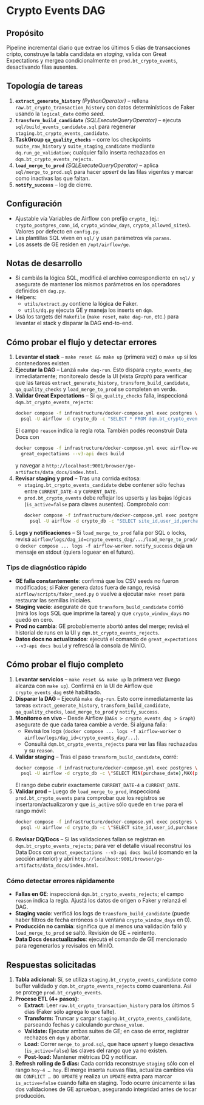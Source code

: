 # Crypto Events DAG

## Propósito
Pipeline incremental diario que extrae los últimos 5 días de transacciones cripto, construye la tabla candidata en *staging*, valida con Great Expectations y mergea condicionalmente en `prod.bt_crypto_events`, desactivando filas ausentes.

## Topología de tareas
1. **`extract_generate_history`** *(PythonOperator)* – rellena `raw.bt_crypto_transaction_history` con datos determinísticos de Faker usando la `logical_date` como *seed*.
2. **`transform_build_candidate`** *(SQLExecuteQueryOperator)* – ejecuta `sql/build_events_candidate.sql` para regenerar `staging.bt_crypto_events_candidate`.
3. **TaskGroup `qa_quality_checks`** – corre los checkpoints `suite_raw_history` y `suite_staging_candidate` mediante `dq.run_ge_validation`; cualquier fallo inserta rechazados en `dqm.bt_crypto_events_rejects`.
4. **`load_merge_to_prod`** *(SQLExecuteQueryOperator)* – aplica `sql/merge_to_prod.sql` para hacer *upsert* de las filas vigentes y marcar como inactivas las que faltan.
5. **`notify_success`** – log de cierre.

## Configuración
- Ajustable vía Variables de Airflow con prefijo `crypto_` (ej.: `crypto_postgres_conn_id`, `crypto_window_days`, `crypto_allowed_sites`). Valores por defecto en `config.py`.
- Las plantillas SQL viven en `sql/` y usan parámetros vía `params`.
- Los assets de GE residen en `/opt/airflow/ge`.

## Notas de desarrollo
- Si cambiás la lógica SQL, modificá el archivo correspondiente en `sql/` y asegurate de mantener los mismos parámetros en los operadores definidos en `dag.py`.
- Helpers:
  - `utils/extract.py` contiene la lógica de Faker.
  - `utils/dq.py` ejecuta GE y maneja los inserts en `dqm`.
- Usá los targets del `Makefile` (`make reset`, `make dag-run`, etc.) para levantar el stack y disparar la DAG end-to-end.

## Cómo probar el flujo y detectar errores

1. **Levantar el stack** – `make reset && make up` (primera vez) o `make up` si los contenedores existen.
2. **Ejecutar la DAG** – Lanzá `make dag-run`. Esto dispara `crypto_events_dag` inmediatamente; monitorealo desde la UI (vista *Graph*) para verificar que las tareas `extract_generate_history`, `transform_build_candidate`, `qa_quality_checks` y `load_merge_to_prod` se completen en verde.
3. **Validar Great Expectations** – Si `qa_quality_checks` falla, inspeccioná `dqm.bt_crypto_events_rejects`:
   ```bash
   docker compose -f infrastructure/docker-compose.yml exec postgres \\
     psql -U airflow -d crypto_db -c "SELECT * FROM dqm.bt_crypto_events_rejects ORDER BY rejected_at DESC LIMIT 20;"
   ```
   El campo `reason` indica la regla rota. También podés reconstruir Data Docs con
   ```bash
   docker compose -f infrastructure/docker-compose.yml exec airflow-webserver \\
     great_expectations --v3-api docs build
   ```
   y navegar a `http://localhost:9001/browser/ge-artifacts/data_docs/index.html`.
4. **Revisar staging y prod** – Tras una corrida exitosa:
   - `staging.bt_crypto_events_candidate` debe contener sólo fechas entre `CURRENT_DATE-4` y `CURRENT_DATE`.
   - `prod.bt_crypto_events` debe reflejar los upserts y las bajas lógicas (`is_active=false` para claves ausentes). Comprobalo con:
     ```bash
     docker compose -f infrastructure/docker-compose.yml exec postgres \\
       psql -U airflow -d crypto_db -c "SELECT site_id,user_id,purchase_date,crypto_type,is_active FROM prod.bt_crypto_events ORDER BY purchase_date DESC LIMIT 20;"
     ```
5. **Logs y notificaciones** – Si `load_merge_to_prod` falla por SQL o locks, revisá `airflow/logs/dag_id=crypto_events_dag/.../load_merge_to_prod/` o `docker compose ... logs -f airflow-worker`. `notify_success` deja un mensaje en stdout (quiera loguear en el futuro).

### Tips de diagnóstico rápido
- **GE falla constantemente**: confirmá que los CSV seeds no fueron modificados; si Faker genera datos fuera de rango, revisá `airflow/scripts/faker_seed.py` o vuelve a ejecutar `make reset` para restaurar las semillas iniciales.
- **Staging vacío**: asegurate de que `transform_build_candidate` corrió (mirá los logs SQL que imprime la tarea) y que `crypto_window_days` no quedó en cero.
- **Prod no cambia**: GE probablemente abortó antes del merge; revisá el historial de runs en la UI y `dqm.bt_crypto_events_rejects`.
- **Datos docs no actualizados**: ejecutá el comando de `great_expectations --v3-api docs build` y refrescá la consola de MinIO.

## Cómo probar el flujo completo

1. **Levantar servicios** – `make reset && make up` la primera vez (luego alcanza con `make up`). Confirmá en la UI de Airflow que `crypto_events_dag` esté habilitado.
2. **Disparar la DAG** – Ejecutá `make dag-run`. Esto corre inmediatamente las tareas `extract_generate_history`, `transform_build_candidate`, `qa_quality_checks`, `load_merge_to_prod` y `notify_success`.
3. **Monitoreo en vivo** – Desde Airflow (`DAGs > crypto_events_dag > Graph`) asegurate de que cada tarea cambie a verde. Si alguna falla:
   - Revisá los logs (`docker compose ... logs -f airflow-worker` o `airflow/logs/dag_id=crypto_events_dag/...`).
   - Consultá `dqm.bt_crypto_events_rejects` para ver las filas rechazadas y su `reason`.
4. **Validar staging** – Tras el paso `transform_build_candidate`, corré:
   ```bash
   docker compose -f infrastructure/docker-compose.yml exec postgres \\
     psql -U airflow -d crypto_db -c \"SELECT MIN(purchase_date),MAX(purchase_date),COUNT(*) FROM staging.bt_crypto_events_candidate;\"
   ```
   El rango debe cubrir exactamente `CURRENT_DATE-4` a `CURRENT_DATE`.
5. **Validar prod** – Luego de `load_merge_to_prod`, inspeccioná `prod.bt_crypto_events` para comprobar que los registros se insertaron/actualizaron y que `is_active` sólo quede en `true` para el rango móvil:
   ```bash
   docker compose -f infrastructure/docker-compose.yml exec postgres \\
     psql -U airflow -d crypto_db -c \"SELECT site_id,user_id,purchase_date,crypto_type,is_active FROM prod.bt_crypto_events ORDER BY purchase_date DESC LIMIT 10;\"
   ```
6. **Revisar DQ/Docs** – Si las validaciones fallan se registran en `dqm.bt_crypto_events_rejects`; para ver el detalle visual reconstruí los Data Docs con `great_expectations --v3-api docs build` (comando en la sección anterior) y abrí `http://localhost:9001/browser/ge-artifacts/data_docs/index.html`.

### Cómo detectar errores rápidamente
- **Fallas en GE**: inspeccioná `dqm.bt_crypto_events_rejects`; el campo `reason` indica la regla. Ajustá los datos de origen o Faker y relanzá el DAG.
- **Staging vacío**: verificá los logs de `transform_build_candidate` (puede haber filtros de fecha erróneos o la ventana `crypto_window_days` en 0).
- **Producción no cambia**: significa que al menos una validación falló y `load_merge_to_prod` se saltó. Revisión de GE + reintento.
- **Data Docs desactualizados**: ejecutá el comando de GE mencionado para regenerarlos y revisalos en MinIO.

## Respuestas solicitadas
1. **Tabla adicional:** Sí, se utiliza `staging.bt_crypto_events_candidate` como buffer validado y `dqm.bt_crypto_events_rejects` como cuarentena. Así se protege `prod.bt_crypto_events`.
2. **Proceso ETL (4+ pasos):**
   - **Extract:** Leer `raw.bt_crypto_transaction_history` para los últimos 5 días (Faker sólo agrega lo que falte).
   - **Transform:** Truncar y cargar `staging.bt_crypto_events_candidate`, parseando fechas y calculando `purchase_value`.
   - **Validate:** Ejecutar ambas suites de GE; en caso de error, registrar rechazos en `dqm` y abortar.
   - **Load:** Correr `merge_to_prod.sql`, que hace *upsert* y luego desactiva (`is_active=false`) las claves del rango que ya no existen.
   - **Post-load:** Mantener métricas DQ y notificar.
3. **Refresh rolling de 5 días:** Cada corrida reconstruye `staging` sólo con el rango `hoy-4 … hoy`. El merge inserta nuevas filas, actualiza cambios vía `ON CONFLICT … DO UPDATE` y realiza un `UPDATE` extra para marcar `is_active=false` cuando falta en staging. Todo ocurre únicamente si las dos validaciones de GE aprueban, asegurando integridad antes de tocar producción.
